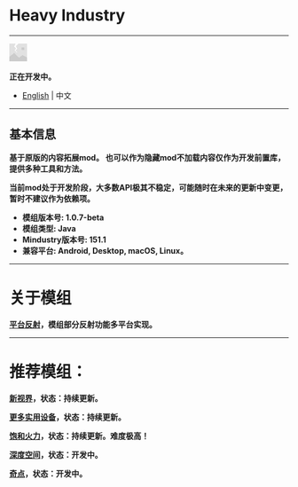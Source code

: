 # Heavy Industry

---

![Logo](assets/sprites-override/effects/error.png)

**正在开发中。**

- [English](README.md) | 中文

---

## 基本信息

**基于原版的内容拓展mod。 也可以作为隐藏mod不加载内容仅作为开发前置库，提供多种工具和方法。**

**当前mod处于开发阶段，大多数API极其不稳定，可能随时在未来的更新中变更，暂时不建议作为依赖项。**

+ **模组版本号: 1.0.7-beta**
+ **模组类型: Java**
+ **Mindustry版本号: 151.1**
+ **兼容平台: Android, Desktop, macOS, Linux。**

---

# 关于模组

**[平台反射](https://github.com/Eipusino/Template)，模组部分反射功能多平台实现。**

---

# 推荐模组：

**[新视界](https://github.com/Yuria-Shikibe/NewHorizonMod)，状态：持续更新。**

**[更多实用设备](https://github.com/guiYMOUR/mindustry-Extra-Utilities-mod)，状态：持续更新。**

**[饱和火力](https://github.com/RA2EXE/Saturation-Firepower)，状态：持续更新。难度极高！**

**[深度空间](https://github.com/Icexuegao/DeepSpace)，状态：开发中。**

**[奇点](https://github.com/EB-wilson/Singularity)，状态：开发中。**
